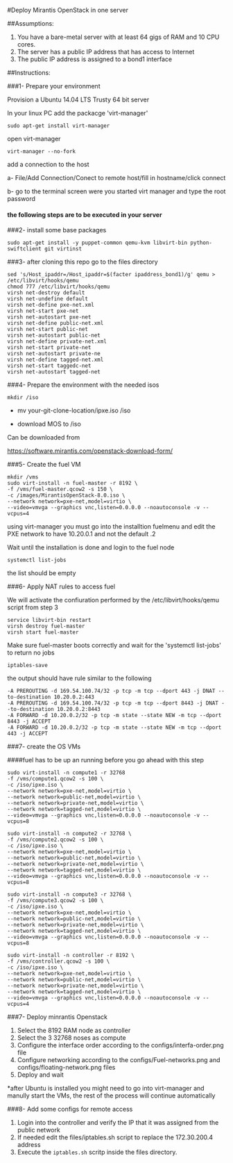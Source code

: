 #Deploy Mirantis OpenStack in one server

##Assumptions:

1. You have a bare-metal server with at least 64 gigs of RAM and 10 CPU cores.
2. The server has a public IP address that has access to Internet
3. The public IP address is assigned to a bond1 interface

##Instructions:

###1- Prepare your environment

Provision a Ubuntu 14.04 LTS Trusty 64 bit server

In your linux PC add the packacge 'virt-manager' 
```
sudo apt-get install virt-manager
```
open virt-manager
```
virt-manager --no-fork
```
add a connection to the host

  a- File/Add Connection/Conect to remote host/fill in hostname/click connect
  
  b- go to the terminal screen were you started virt manager and type the root password

#### the following steps are to be executed in your server

###2- install some base packages 

```
sudo apt-get install -y puppet-common qemu-kvm libvirt-bin python-swiftclient git virtinst
```

###3- after cloning this repo go to the files directory

```
sed 's/Host_ipaddr=/Host_ipaddr=$(facter ipaddress_bond1)/g' qemu > /etc/libvirt/hooks/qemu
chmod 777 /etc/libvirt/hooks/qemu
virsh net-destroy default
virsh net-undefine default
virsh net-define pxe-net.xml
virsh net-start pxe-net
virsh net-autostart pxe-net
virsh net-define public-net.xml
virsh net-start public-net
virsh net-autostart public-net
virsh net-define private-net.xml
virsh net-start private-net
virsh net-autostart private-ne
virsh net-define tagged-net.xml
virsh net-start taggedc-net
virsh net-autostart tagged-net
```

###4- Prepare the environment with the needed isos

```
mkdir /iso
```

* mv your-git-clone-location/ipxe.iso /iso
  
* download MOS to /iso

Can be downloaded from

https://software.mirantis.com/openstack-download-form/

###5- Create the fuel VM

```
mkdir /vms
sudo virt-install -n fuel-master -r 8192 \
-f /vms/fuel-master.qcow2 -s 150 \
-c /images/MirantisOpenStack-8.0.iso \
--network network=pxe-net,model=virtio \
--video=vmvga --graphics vnc,listen=0.0.0.0 --noautoconsole -v --vcpus=4
```
using virt-manager you must go into the installtion fuelmenu and edit the PXE network to have 10.20.0.1 and not the default .2

Wait until the installation is done and login to the fuel node

```
systemctl list-jobs
```

the list should be empty

###6- Apply NAT rules to access fuel

We will activate the confiuration performed by the /etc/libvirt/hooks/qemu script from step 3

```
service libvirt-bin restart
virsh destroy fuel-master
virsh start fuel-master
```

Make sure fuel-master boots correctly and wait for the  'systemctl list-jobs' to return no jobs 

```
iptables-save
```

the output should have rule similar to the following

```
-A PREROUTING -d 169.54.100.74/32 -p tcp -m tcp --dport 443 -j DNAT --to-destination 10.20.0.2:443
-A PREROUTING -d 169.54.100.74/32 -p tcp -m tcp --dport 8443 -j DNAT --to-destination 10.20.0.2:8443
-A FORWARD -d 10.20.0.2/32 -p tcp -m state --state NEW -m tcp --dport 8443 -j ACCEPT
-A FORWARD -d 10.20.0.2/32 -p tcp -m state --state NEW -m tcp --dport 443 -j ACCEPT
```

###7- create the OS VMs

####fuel has to be up an running before you go ahead with this step

```
sudo virt-install -n compute1 -r 32768 
-f /vms/compute1.qcow2 -s 100 \
-c /iso/ipxe.iso \
--network network=pxe-net,model=virtio \
--network network=public-net,model=virtio \
--network network=private-net,model=virtio \
--network network=tagged-net,model=virtio \
--video=vmvga --graphics vnc,listen=0.0.0.0 --noautoconsole -v --vcpus=8

sudo virt-install -n compute2 -r 32768 \
-f /vms/compute2.qcow2 -s 100 \
-c /iso/ipxe.iso \
--network network=pxe-net,model=virtio \
--network network=public-net,model=virtio \
--network network=private-net,model=virtio \
--network network=tagged-net,model=virtio \
--video=vmvga --graphics vnc,listen=0.0.0.0 --noautoconsole -v --vcpus=8

sudo virt-install -n compute3 -r 32768 \
-f /vms/compute3.qcow2 -s 100 \
-c /iso/ipxe.iso \
--network network=pxe-net,model=virtio \
--network network=public-net,model=virtio \
--network network=private-net,model=virtio \
--network network=tagged-net,model=virtio \
--video=vmvga --graphics vnc,listen=0.0.0.0 --noautoconsole -v --vcpus=8

sudo virt-install -n controller -r 8192 \
-f /vms/controller.qcow2 -s 100 \
-c /iso/ipxe.iso \
--network network=pxe-net,model=virtio \
--network network=public-net,model=virtio \
--network network=private-net,model=virtio \
--network network=tagged-net,model=virtio \
--video=vmvga --graphics vnc,listen=0.0.0.0 --noautoconsole -v --vcpus=4

```

###7- Deploy minrantis Openstack

1. Select the 8192 RAM node as controller
2. Select the 3 32768 noses as compute
3. Configure the interface order according to the configs/interfa-order.png file
4. Configure networking according to the configs/Fuel-networks.png and configs/floating-network.png files
5. Deploy and wait 


*after Ubuntu is installed you might need to go into virt-manager and manully start the VMs, the rest of the process will continue automatically

###8- Add some configs for remote access

1. Login into the controller and verify the IP that it was assigned from the public network
2. If needed edit the files/iptables.sh script to replace the 172.30.200.4 address
3. Execute the ```iptables.sh``` scritp inside the files directory. 


